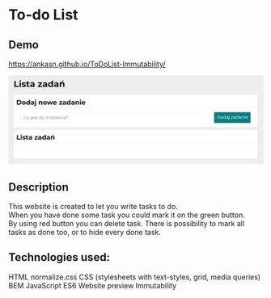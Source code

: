 # To-do List

## Demo 
https://ankasn.github.io/ToDoList-Immutability/
 
 ![preview](https://github.com/ankasn/ToDoList/blob/master/image/READMEimage.png)

## Description
This website is created to let you write tasks to do.  
When you have done some task you could mark it on the green button.  
By using red button you can delete task.
There is possibility to mark all tasks as done too, or to hide every done task.


## Technologies used:
HTML
normalize.css
CSS (stylesheets with text-styles, grid, media queries)
BEM
JavaScript ES6
Website preview
Immutability